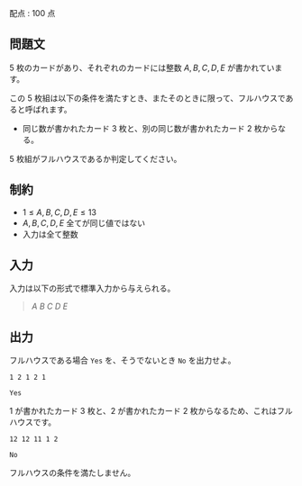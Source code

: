 配点 : $100$ 点

## 問題文

$5$ 枚のカードがあり、それぞれのカードには整数 $A,B,C,D,E$ が書かれています。

この $5$ 枚組は以下の条件を満たすとき、またそのときに限って、フルハウスであると呼ばれます。

- 同じ数が書かれたカード $3$ 枚と、別の同じ数が書かれたカード $2$ 枚からなる。

$5$ 枚組がフルハウスであるか判定してください。

## 制約

- $1 \leq A,B,C,D,E\leq 13$
- $A,B,C,D,E$ 全てが同じ値ではない
- 入力は全て整数

## 入力

入力は以下の形式で標準入力から与えられる。

> $A$ $B$ $C$ $D$ $E$

## 出力

フルハウスである場合 `Yes` を、そうでないとき `No` を出力せよ。

```input1
1 2 1 2 1
```

```output1
Yes
```

$1$ が書かれたカード $3$ 枚と、$2$ が書かれたカード $2$ 枚からなるため、これはフルハウスです。

```input2
12 12 11 1 2
```

```output2
No
```

フルハウスの条件を満たしません。